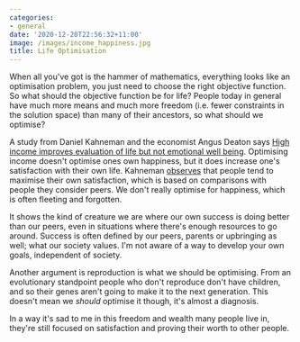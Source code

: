 ```yaml
---
categories:
- general
date: '2020-12-20T22:56:32+11:00'
image: /images/income_happiness.jpg
title: Life Optimisation
---
```


When all you've got is the hammer of mathematics, everything looks like an optimisation problem, you just need to choose the right objective function.
So what should the objective function be for life?
People today in general have much more means and much more freedom (i.e. fewer constraints in the solution space) than many of their ancestors, so what should we optimise?

A study from Daniel Kahneman and the economist Angus Deaton says [High income improves evaluation of life but not emotional well being](https://www.pnas.org/content/107/38/16489).
Optimising income doesn't optimise ones own happiness, but it does increase one's satisfaction with their own life.
Kahneman [observes](https://qz.com/1503207/a-nobel-prize-winning-psychologist-defines-happiness-versus-satisfaction/) that people tend to maximise their own satisfaction, which is based on comparisons with people they consider peers.
We don't really optimise for happiness, which is often fleeting and forgotten.

It shows the kind of creature we are where our own success is doing better than our peers, even in situations where there's enough resources to go around.
Success is often defined by our peers, parents or upbringing as well; what our society values.
I'm not aware of a way to develop your own goals, independent of society.

Another argument is reproduction is what we should be optimising.
From an evolutionary standpoint people who don't reproduce don't have children, and so their genes aren't going to make it to the next generation.
This doesn't mean we *should* optimise it though, it's almost a diagnosis.

In a way it's sad to me in this freedom and wealth many people live in, they're still focused on satisfaction and proving their worth to other people.